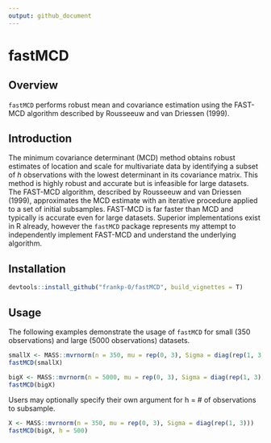 ```yaml
---
output: github_document
---
```




# fastMCD

## Overview
`fastMCD` performs robust mean and covariance estimation using the FAST-MCD algorithm described by Rousseeuw and van Driessen (1999).

## Introduction
The minimum covariance determinant (MCD) method obtains robust estimates of location and scale for multivariate data by identifying a subset of _h_ observations with the lowest determinant in its covariance matrix. This method is highly robust and accurate but is infeasible for large datasets. The FAST-MCD algorithm, described by Rousseeuw and van Driessen (1999), approximates the MCD estimate with an iterative procedure applied to a set of initial subsamples. FAST-MCD is far faster than MCD and typically is accurate even for large datasets. Superior implementations exist in R already, however the `fastMCD` package represents my attempt to independently implement FAST-MCD and understand the underlying algorithm.


## Installation

```r
devtools::install_github("frankp-0/fastMCD", build_vignettes = T)
```

## Usage
The following examples demonstrate the usage of `fastMCD` for small (350 observations) and large (5000 observations) datasets.

```r
smallX <- MASS::mvrnorm(n = 350, mu = rep(0, 3), Sigma = diag(rep(1, 3)))
fastMCD(smallX)
```

```r
bigX <- MASS::mvrnorm(n = 5000, mu = rep(0, 3), Sigma = diag(rep(1, 3)))
fastMCD(bigX)
```

Users may optionally specify their own argument for h = # of observations to subsample.


```r
X <- MASS::mvrnorm(n = 350, mu = rep(0, 3), Sigma = diag(rep(1, 3)))
fastMCD(bigX, h = 500)
```
